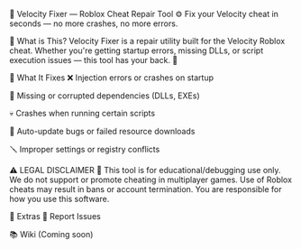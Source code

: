 💨 Velocity Fixer — Roblox Cheat Repair Tool
⚙️ Fix your Velocity cheat in seconds — no more crashes, no more errors.

🧾 What is This?
Velocity Fixer is a repair utility built for the Velocity Roblox cheat.
Whether you're getting startup errors, missing DLLs, or script execution issues — this tool has your back. 🧰

🐞 What It Fixes
❌ Injection errors or crashes on startup

🧩 Missing or corrupted dependencies (DLLs, EXEs)

💀 Crashes when running certain scripts

🔄 Auto-update bugs or failed resource downloads

🪛 Improper settings or registry conflicts

⚠️ LEGAL DISCLAIMER
🚫 This tool is for educational/debugging use only.
We do not support or promote cheating in multiplayer games.
Use of Roblox cheats may result in bans or account termination.
You are responsible for how you use this software.

🔗 Extras
🐞 Report Issues

📚 Wiki (Coming soon)
